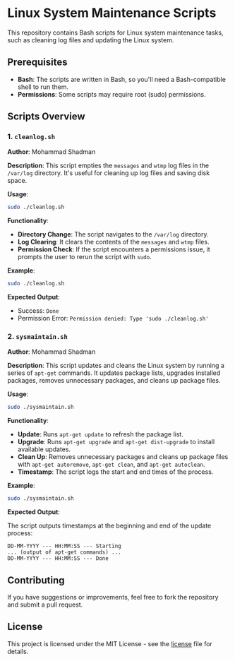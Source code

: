 # Linux System Maintenance Scripts

This repository contains Bash scripts for Linux system maintenance tasks, such as cleaning log files and updating the Linux system.

## Prerequisites

- **Bash**: The scripts are written in Bash, so you'll need a Bash-compatible shell to run them.
- **Permissions**: Some scripts may require root (sudo) permissions.

## Scripts Overview

### 1. `cleanlog.sh`

**Author**: Mohammad Shadman

**Description**: This script empties the `messages` and `wtmp` log files in the `/var/log` directory. It's useful for cleaning up log files and saving disk space.

**Usage**:

```bash
sudo ./cleanlog.sh
```

**Functionality**:

- **Directory Change**: The script navigates to the `/var/log` directory.
- **Log Clearing**: It clears the contents of the `messages` and `wtmp` files.
- **Permission Check**: If the script encounters a permissions issue, it prompts the user to rerun the script with `sudo`.

**Example**:

```bash
sudo ./cleanlog.sh
```

**Expected Output**:

- Success: `Done`
- Permission Error: `Permission denied: Type 'sudo ./cleanlog.sh'`

### 2. `sysmaintain.sh`

**Author**: Mohammad Shadman

**Description**: This script updates and cleans the Linux system by running a series of `apt-get` commands. It updates package lists, upgrades installed packages, removes unnecessary packages, and cleans up package files.

**Usage**:

```bash
sudo ./sysmaintain.sh
```

**Functionality**:

- **Update**: Runs `apt-get update` to refresh the package list.
- **Upgrade**: Runs `apt-get upgrade` and `apt-get dist-upgrade` to install available updates.
- **Clean Up**: Removes unnecessary packages and cleans up package files with `apt-get autoremove`, `apt-get clean`, and `apt-get autoclean`.
- **Timestamp**: The script logs the start and end times of the process.

**Example**:

```bash
sudo ./sysmaintain.sh
```

**Expected Output**:

The script outputs timestamps at the beginning and end of the update process:

```
DD-MM-YYYY --- HH:MM:SS --- Starting
... (output of apt-get commands) ...
DD-MM-YYYY --- HH:MM:SS --- Done
```

## Contributing

If you have suggestions or improvements, feel free to fork the repository and submit a pull request.

## License

This project is licensed under the MIT License - see the [license](license) file for details.
